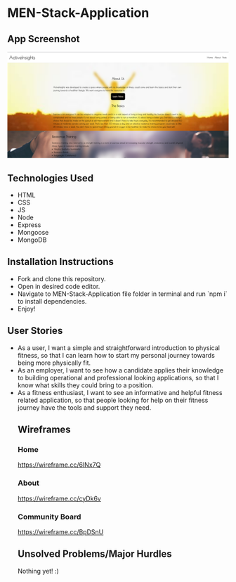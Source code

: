 # MEN-Stack-Application
## App Screenshot
<img src="Screenshot 2023-06-29 212900.png">

## Technologies Used
<ul>
    <li>HTML</li>
    <li>CSS</li>
    <li>JS</li>
    <li>Node</li>
    <li>Express</li>
    <li>Mongoose</li>
    <li>MongoDB</li>
</ul>

## Installation Instructions
<ul>
    <li> Fork and clone this repository.</li>
    <li> Open in desired code editor. </li>
    <li> Navigate to MEN-Stack-Application file folder in terminal and run `npm i` to install dependencies.
    <li> Enjoy!</li> 
</ul>

## User Stories
<ul>
<li>As a user, I want a simple and straightforward introduction to physical fitness, so that I can learn how to start my personal journey towards being more physically fit.</li>

<li>As an employer, I want to see how a candidate applies their knowledge to building operational and professional looking applications, so that I know what skills they could bring to a position.</li>

<li>As a fitness enthusiast, I want to see an informative and helpful fitness related application, so that people looking for help on their fitness journey have the tools and support they need.</li>

## Wireframes
### Home

https://wireframe.cc/6INx7Q

### About

https://wireframe.cc/cyDk6v

### Community Board

https://wireframe.cc/BpDSnU

## Unsolved Problems/Major Hurdles
<p> Nothing yet! :)</p>